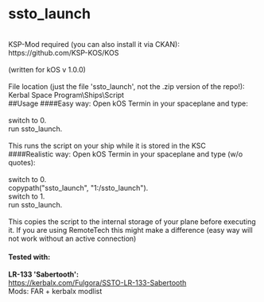 # ssto_launch
<br />
KSP-Mod required (you can also install it via CKAN):<br />
https://github.com/KSP-KOS/KOS<br />
<br />
(written for kOS v 1.0.0)
<br />
<br />
File location (just the file 'ssto_launch', not the .zip version of the repo!):<br />
Kerbal Space Program\Ships\Script
<br />
##Usage
####Easy way:
Open kOS Termin in your spaceplane and type:
<br />
<br />
switch to 0.<br />
run ssto_launch.<br />
<br />
This runs the script on your ship while it is stored in the KSC
<br />
####Realistic way:
Open kOS Termin in your spaceplane and type (w/o quotes):
<br />
<br />
switch to 0.<br />
copypath("ssto_launch", "1:/ssto_launch").<br />
switch to 1.<br />
run ssto_launch.<br />
<br />
This copies the script to the internal storage of your plane before executing it.
If you are using RemoteTech this might make a difference (easy way will not work without an active connection)


#### Tested with:

**LR-133 'Sabertooth':**<br/>
    https://kerbalx.com/Fulgora/SSTO-LR-133-Sabertooth<br/>
    Mods: FAR + kerbalx modlist
